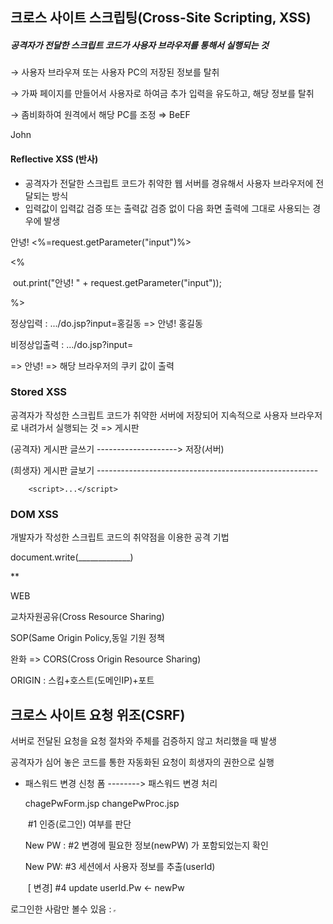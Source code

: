 ##  **크로스 사이트 스크립팅(Cross-Site Scripting, XSS)**

##### 공격자가 전달한 스크립트 코드가 사용자 브라우저를 통해서 실행되는 것

→ 사용자 브라우져 또는 사용자 PC의 저장된 정보를 탈취

→ 가짜 페이지를 만들어서 사용자로 하여금 추가 입력을 유도하고, 해당 정보를 탈취

→ 좀비화하여 원격에서 해당 PC를 조정 ⇒ BeEF

 John <script> alert(document.cookie)</script>

####  Reflective XSS (반사)

- 공격자가 전달한 스크립트 코드가 취약한 웹 서버를 경유해서 사용자 브라우저에 전달되는 방식 
- 입력값이 입력값 검증 또는 출력값 검증 없이 다음 화면 출력에 그대로 사용되는 경우에 발생

안녕! <%=request.getParameter("input")%>

<% 	

​	out.print("안녕! " + request.getParameter("input"));

%>

정상입력 : .../do.jsp?input=홍길동 => 안녕! 홍길동

비정상입출력 : .../do.jsp?input=<script>alert(document.cookie)</script>

 => 안녕! <script> alert(document.cookie)</script> => 해당 브라우저의 쿠키 값이 출력

### Stored XSS

공격자가 작성한 스크립트 코드가 취약한 서버에 저장되어 지속적으로 사용자 브라우저로 내려가서 실행되는 것 => 게시판

(공격자) 게시판 글쓰기 			--------------------> 					저장(서버)

 <script>...</script>                          <script>...</script>
(희생자) 게시판 글보기 -------------------------------------------------------

		<script>...</script>

### DOM XSS

개발자가 작성한 스크립트 코드의 취약점을 이용한 공격 기법

document.write(_____________)



**

WEB

교차자원공유(Cross Resource Sharing)

SOP(Same Origin Policy,동일 기원 정책

완화 =>  CORS(Cross Origin Resource Sharing)

ORIGIN : 스킴+호스트(도메인IP)+포트





## 크로스 사이트 요청 위조(CSRF)

서버로 전달된 요청을 요청 절차와 주체를 검증하지 않고 처리했을 때 발생

공격자가 심어 놓은 코드를 통한 자동화된 요청이 희생자의 권한으로 실행



* 패스워드 변경 신청 폼				-------->			패스워드 변경 처리

  chagePwForm.jsp													changePwProc.jsp

  ​																			#1 인증(로그인) 여부를 판단

  New PW :   														#2 변경에 필요한 정보(newPW) 가 포함되었는지 확인

  New PW:															#3 세션에서 사용자 정보를 추출(userId)

  ​							[ 변경]									#4 update userId.Pw <- newPw



로그인한 사람만 볼수 있음 : <iframe src="changePwProc.jsp?newPW=123" width="0" height="0">





#### 방어대책

* 요청 절차를 확인한다
  * Referer 요청 헤더를 검증
  * Token 을 검증
  * CAPTCHA, reCAPTCHA를 검증 = 자동화된 요청을 방지 = 사용자와의 상호작용을 통한 요청 처리
* 요청 주체를 확인한다.
  * 주요 기능에 대해서 재인증, 재인가 후 처리한다.
    * 정보가 생성, 수정, 삭제되는 경우 = 트랜젝션이 발생
    * 중요 정보를 다루는 기능
    * 과금이 발생하는 기능



- 글쓰기(GET, wirte.do)

  - 임의 값(토큰)생성

  - 세션에 저장(stoken)  -> 글쓰기 화면(write.jsp)

  - 위에 생성한 토큰을 히든 필드(ptoken)의 값으로 설정   ----> POST글저장(write.do)

  - 요청 파라미터 토큰과 세션에 저장된 토큰비교

    -> 일치 -> 글저장

    ->불일치 -> list.do 리다이렉트



###  파일 업로드 취약점

* 업로드 파일의 크기와 종류를 제한하지 않는 경우
  * 서버의 디스크 자원 또는 연결 자원을 고갈 => 서비스 거부 공격
  * (1)서버에서 실행될 수 있는 파일(SSS, 웹쉘)을 업로드해서 실행하여 서버의 제어권을 탈취
  * 클라이언트에서 실행될 수 있는 악성 코드가 포함된 파일을 업로드 => 악성코드의 유포지로 악용

* 업로드한 파일을 외부에서 접근 가능한 경로에 저장하는 경우 => WebRoot 아래 경로에 파일이 저장되는 경우

##### 방어기법

* 업로드 파일의 크기를 제한한다.
* 업로드 파일의 종류를 제한한다.
  * 확장자를 비교
  * Content-Type비교
  * File Signature
* **업로드 파일을 외부에서 접근할 수 없는 경로에 저장한다**. =WebRoot밖에 저장한다.
* 업로드 파일의 저장 경로와 파일명을 외부에서 알 수 없도록 변경해서 사용한다. => 파일명을 랜덤값, 날짜시간, 일련번호 등으로 수정.
* 업로드 파일의 실행 속성을 제거하고 저장한다.



### 파일 다운로드 취약점

* 경로조작을 여부를 검증하지 않거나
* 다운로드 파일의 내용을 검사하지 않고 다운로드 기능을 제공하는 경우에 발생
  * 권한 밖의 디렉터리 또는 파일에 접근이 가능
  * 악성 코드가 포함된 파일이 다운로드 될 수 있다.

#### 방어기법

* 경로조작 문자열 포함 여부를 확인
* 다운로드 전 파일의 무결성 검사 또는 내용 검증